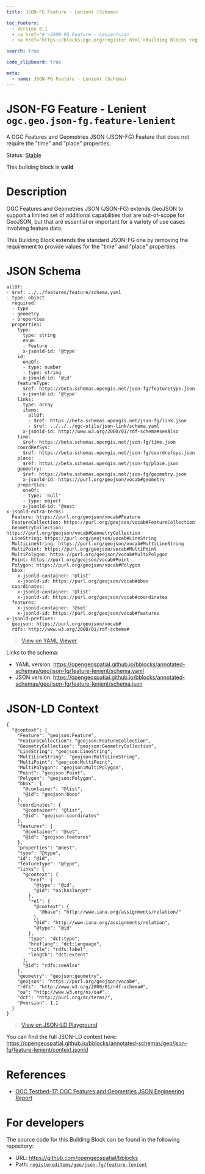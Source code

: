 ```yaml
---
title: JSON-FG Feature - Lenient (Schema)

toc_footers:
  - Version 0.1
  - <a href='#'>JSON-FG Feature - Lenient</a>
  - <a href='https://blocks.ogc.org/register.html'>Building Blocks register</a>

search: true

code_clipboard: true

meta:
  - name: JSON-FG Feature - Lenient (Schema)
---
```



# JSON-FG Feature - Lenient `ogc.geo.json-fg.feature-lenient`

A OGC Features and Geometries JSON (JSON-FG) Feature that does not require the "time" and "place" properties.

<p class="status">
    <span data-rainbow-uri="http://www.opengis.net/def/status">Status</span>:
    <a href="http://www.opengis.net/def/status/stable" target="_blank" data-rainbow-uri>Stable</a>
</p>

<aside class="success">
This building block is <strong>valid</strong>
</aside>

# Description

OGC Features and Geometries JSON (JSON-FG) extends GeoJSON to support a limited set of additional capabilities that are
out-of-scope for GeoJSON, but that are essential or important for a variety of use cases involving feature data.

This Building Block extends the standard JSON-FG one by removing the requirement to provide values for the 
"time" and "place" properties.


# JSON Schema

```yaml--schema
allOf:
- $ref: ../../features/feature/schema.yaml
- type: object
  required:
  - type
  - geometry
  - properties
  properties:
    type:
      type: string
      enum:
      - Feature
      x-jsonld-id: '@type'
    id:
      oneOf:
      - type: number
      - type: string
      x-jsonld-id: '@id'
    featureType:
      $ref: https://beta.schemas.opengis.net/json-fg/featuretype.json
      x-jsonld-id: '@type'
    links:
      type: array
      items:
        allOf:
        - $ref: https://beta.schemas.opengis.net/json-fg/link.json
        - $ref: ../../../ogc-utils/json-link/schema.yaml
      x-jsonld-id: http://www.w3.org/2000/01/rdf-schema#seeAlso
    time:
      $ref: https://beta.schemas.opengis.net/json-fg/time.json
    coordRefSys:
      $ref: https://beta.schemas.opengis.net/json-fg/coordrefsys.json
    place:
      $ref: https://beta.schemas.opengis.net/json-fg/place.json
    geometry:
      $ref: https://beta.schemas.opengis.net/json-fg/geometry.json
      x-jsonld-id: https://purl.org/geojson/vocab#geometry
    properties:
      oneOf:
      - type: 'null'
      - type: object
      x-jsonld-id: '@nest'
x-jsonld-extra-terms:
  Feature: https://purl.org/geojson/vocab#Feature
  FeatureCollection: https://purl.org/geojson/vocab#FeatureCollection
  GeometryCollection: https://purl.org/geojson/vocab#GeometryCollection
  LineString: https://purl.org/geojson/vocab#LineString
  MultiLineString: https://purl.org/geojson/vocab#MultiLineString
  MultiPoint: https://purl.org/geojson/vocab#MultiPoint
  MultiPolygon: https://purl.org/geojson/vocab#MultiPolygon
  Point: https://purl.org/geojson/vocab#Point
  Polygon: https://purl.org/geojson/vocab#Polygon
  bbox:
    x-jsonld-container: '@list'
    x-jsonld-id: https://purl.org/geojson/vocab#bbox
  coordinates:
    x-jsonld-container: '@list'
    x-jsonld-id: https://purl.org/geojson/vocab#coordinates
  features:
    x-jsonld-container: '@set'
    x-jsonld-id: https://purl.org/geojson/vocab#features
x-jsonld-prefixes:
  geojson: https://purl.org/geojson/vocab#
  rdfs: http://www.w3.org/2000/01/rdf-schema#

```

> <a target="_blank" href="https://avillar.github.io/TreedocViewer/?dataParser=yaml&amp;dataUrl=https%3A%2F%2Fopengeospatial.github.io%2Fbblocks%2Fannotated-schemas%2Fgeo%2Fjson-fg%2Ffeature-lenient%2Fschema.yaml&amp;expand=2&amp;option=%7B%22showTable%22%3A+false%7D">View on YAML Viewer</a>

Links to the schema:

* YAML version: <a href="https://opengeospatial.github.io/bblocks/annotated-schemas/geo/json-fg/feature-lenient/schema.yaml" target="_blank">https://opengeospatial.github.io/bblocks/annotated-schemas/geo/json-fg/feature-lenient/schema.yaml</a>
* JSON version: <a href="https://opengeospatial.github.io/bblocks/annotated-schemas/geo/json-fg/feature-lenient/schema.json" target="_blank">https://opengeospatial.github.io/bblocks/annotated-schemas/geo/json-fg/feature-lenient/schema.json</a>


# JSON-LD Context

```json--ldContext
{
  "@context": {
    "Feature": "geojson:Feature",
    "FeatureCollection": "geojson:FeatureCollection",
    "GeometryCollection": "geojson:GeometryCollection",
    "LineString": "geojson:LineString",
    "MultiLineString": "geojson:MultiLineString",
    "MultiPoint": "geojson:MultiPoint",
    "MultiPolygon": "geojson:MultiPolygon",
    "Point": "geojson:Point",
    "Polygon": "geojson:Polygon",
    "bbox": {
      "@container": "@list",
      "@id": "geojson:bbox"
    },
    "coordinates": {
      "@container": "@list",
      "@id": "geojson:coordinates"
    },
    "features": {
      "@container": "@set",
      "@id": "geojson:features"
    },
    "properties": "@nest",
    "type": "@type",
    "id": "@id",
    "featureType": "@type",
    "links": {
      "@context": {
        "href": {
          "@type": "@id",
          "@id": "oa:hasTarget"
        },
        "rel": {
          "@context": {
            "@base": "http://www.iana.org/assignments/relation/"
          },
          "@id": "http://www.iana.org/assignments/relation",
          "@type": "@id"
        },
        "type": "dct:type",
        "hreflang": "dct:language",
        "title": "rdfs:label",
        "length": "dct:extent"
      },
      "@id": "rdfs:seeAlso"
    },
    "geometry": "geojson:geometry",
    "geojson": "https://purl.org/geojson/vocab#",
    "rdfs": "http://www.w3.org/2000/01/rdf-schema#",
    "oa": "http://www.w3.org/ns/oa#",
    "dct": "http://purl.org/dc/terms/",
    "@version": 1.1
  }
}
```

> <a target="_blank" href="https://json-ld.org/playground/#json-ld=https%3A%2F%2Fopengeospatial.github.io%2Fbblocks%2Fannotated-schemas%2Fgeo%2Fjson-fg%2Ffeature-lenient%2Fcontext.jsonld">View on JSON-LD Playground</a>

You can find the full JSON-LD context here:
<a href="https://opengeospatial.github.io/bblocks/annotated-schemas/geo/json-fg/feature-lenient/context.jsonld" target="_blank">https://opengeospatial.github.io/bblocks/annotated-schemas/geo/json-fg/feature-lenient/context.jsonld</a>

# References

* [OGC Testbed-17: OGC Features and Geometries JSON Engineering Report](http://docs.ogc.org/per/21-017r1.html)

# For developers

The source code for this Building Block can be found in the following repository:

* URL: <a href="https://github.com/opengeospatial/bblocks" target="_blank">https://github.com/opengeospatial/bblocks</a>
* Path:
<code><a href="https://github.com/opengeospatial/bblocks/blob/HEAD/registereditems/geo/json-fg/feature-lenient" target="_blank">registereditems/geo/json-fg/feature-lenient</a></code>

